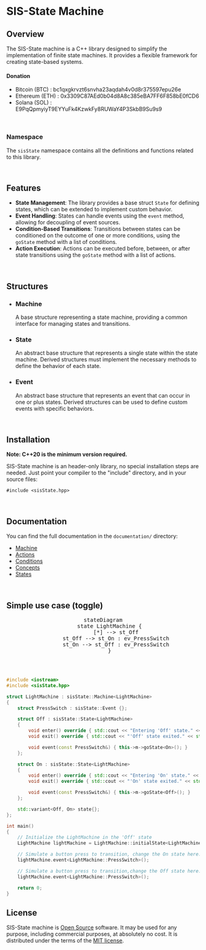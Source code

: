 # **SIS-State Machine**

## **Overview**

The SIS-State machine is a C++ library designed to simplify the implementation of finite state machines. It provides a flexible framework for creating state-based systems.

#### **Donation**
+ Bitcoin (BTC) : bc1qxgkrvzt6snvha23aqdah4v0d8r375597epu26e
+ Ethereum (ETH) : 0x3309C87AEd0b04d8A8c385eBA7FF6F858bE0fCD6
+ Solana (SOL) : E9PqQpmyiyT9EYYuFk4KzwkFy8RUWaY4P3SkbB9Su9s9

<br/>

### Namespace
The `sisState` namespace contains all the definitions and functions related to this library.

<br/>

## **Features**

*   **State Management**: The library provides a base struct `State` for defining states, which can be extended to implement custom behavior.
*   **Event Handling**: States can handle events using the `event` method, allowing for decoupling of event sources.
*   **Condition-Based Transitions**: Transitions between states can be conditioned on the outcome of one or more conditions, using the `goState` method with a list of conditions.
*   **Action Execution**: Actions can be executed before, between, or after state transitions using the `goState` method with a list of actions.

<br/>

## **Structures**

*   ### **Machine**

	A base structure representing a state machine, providing a common interface for managing states and transitions.

*   ### **State**

	An abstract base structure that represents a single state within the state machine. Derived structures must implement the necessary methods to define the behavior of each state.

*   ### **Event**

	An abstract base structure that represents an event that can occur in one or plus states. Derived structures can be used to define custom events with specific behaviors.

<br/>

## **Installation**

**Note: C++20 is the minimum version required.**

SIS-State machine is an header-only library, no special installation steps are needed. Just point your compiler to the "include" directory, and in your source files:

    #include <sisState.hpp>

<br/>

## **Documentation**

You can find the full documentation in the `documentation/` directory:

 - [Machine](/documentation/machine.md)
 - [Actions](/documentation/actions.md)
 - [Conditions](/documentation/conditions.md)
 - [Concepts](/documentation/events.md)
 - [States](/documentation/states.md)

<br/>

## **Simple use case (toggle)**

<div style="text-align: center;">
	<pre class="mermaid">
stateDiagram
    state LightMachine {
        [*] --> st_Off
        st_Off --> st_On : ev_PressSwitch
        st_On --> st_Off : ev_PressSwitch
    }
	</pre>
</div>

<br/>

```cpp
#include <iostream>
#include <sisState.hpp>

struct LightMachine : sisState::Machine<LightMachine>
{
	struct PressSwitch : sisState::Event {};

	struct Off : sisState::State<LightMachine>
	{
		void enter() override { std::cout << "Entering 'Off' state." << std::endl; }
		void exit() override { std::cout << "'Off' state exited." << std::endl; }

		void event(const PressSwitch&) { this->m->goState<On>(); }
	};

	struct On : sisState::State<LightMachine>
	{
		void enter() override { std::cout << "Entering 'On' state." << std::endl; }
		void exit() override { std::cout << "'On' state exited." << std::endl; }

		void event(const PressSwitch&) { this->m->goState<Off>(); }
	};

	std::variant<Off, On> state{};
};

int main()
{
	// Initialize the LightMachine in the 'Off' state
	LightMachine lightMachine = LightMachine::initialState<LightMachine::Off>();

	// Simulate a button press to transition, change the On state here.
	lightMachine.event<LightMachine::PressSwitch>();

	// Simulate a button press to transition,change the Off state here.
	lightMachine.event<LightMachine::PressSwitch>();

	return 0;
}
```

## **License**
SIS-State machine is [Open Source] software. It may be used for any purpose, including commercial purposes, at absolutely no cost. It is distributed under the terms of the [MIT license].

  [Open Source]: http://www.opensource.org/docs/definition.html
  [MIT license]: http://www.opensource.org/licenses/mit-license.html